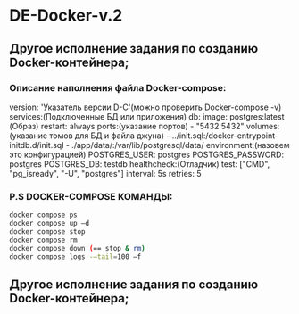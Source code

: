 # DE-Docker-v.2
## Другое исполнение задания по созданию Docker-контейнера;

### Описание наполнения файла Docker-compose:
version: 'Указатель версии D-C'(можно проверить Docker-compose -v)
services:(Подключенные БД или приложения)
  db:
    image: postgres:latest (Образ)
    restart: always
    ports:(указание портов)
      - "5432:5432"
    volumes:(указание томов для БД и файла джуна)
      - ../init.sql:/docker-entrypoint-initdb.d/init.sql
      - ./app/data/:/var/lib/postgresql/data/
    environment:(назовем это конфигурацией)
      POSTGRES_USER: postgres
      POSTGRES_PASSWORD: postgres
      POSTGRES_DB: testdb
    healthcheck:(Отладчик)
      test: ["CMD", "pg_isready", "-U", "postgres"]
      interval: 5s
      retries: 5

### P.S DOCKER-COMPOSE КОМАНДЫ:
```sh
docker compose ps
docker compose up –d
docker compose stop
docker compose rm
docker compose down (== stop & rm)
docker compose logs -–tail=100 –f 
 ```
## Другое исполнение задания по созданию Docker-контейнера;
